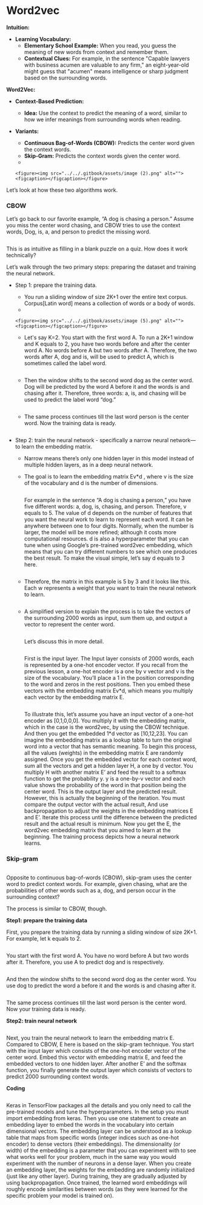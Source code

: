 # Word2vec

**Intuition:**

* **Learning Vocabulary:**
  * **Elementary School Example:** When you read, you guess the meaning of new words from context and remember them.
  * **Contextual Clues:** For example, in the sentence "Capable lawyers with business acumen are valuable to any firm," an eight-year-old might guess that "acumen" means intelligence or sharp judgment based on the surrounding words.

**Word2Vec:**

* **Context-Based Prediction:**
  * **Idea:** Use the context to predict the meaning of a word, similar to how we infer meanings from surrounding words when reading.
* **Variants:**
  * **Continuous Bag-of-Words (CBOW):** Predicts the center word given the context words.
  * **Skip-Gram:** Predicts the context words given the center word.
  *

      <figure><img src="../../.gitbook/assets/image (2).png" alt=""><figcaption></figcaption></figure>

Let’s look at how these two algorithms work.&#x20;

### CBOW

Let’s go back to our favorite example, “A dog is chasing a person.” Assume you miss the center word chasing, and CBOW tries to use the context words, Dog, is, a, and person to predict the missing word.&#x20;

<figure><img src="../../.gitbook/assets/image (3).png" alt=""><figcaption></figcaption></figure>

This is as intuitive as filling in a blank puzzle on a quiz. How does it work technically?

Let’s walk through the two primary steps: preparing the dataset and training the neural network.

* Step 1: prepare the training data.
  * You run a sliding window of size 2K+1 over the entire text corpus. Corpus\[Latin word] means a collection of words or a body of words.
  *

      <figure><img src="../../.gitbook/assets/image (5).png" alt=""><figcaption></figcaption></figure>
  *   Let's say K=2. You start with the first word A. To run a 2K+1 window and K equals to 2, you have two words before and after the center word A. No words before A but two words after A. Therefore, the two words after A, dog and is, will be used to predict A, which is sometimes called the label word.

      <figure><img src="../../.gitbook/assets/image (7).png" alt=""><figcaption></figcaption></figure>
  *   Then the window shifts to the second word dog as the center word. Dog will be predicted by the word A before it and the words is and chasing after it. Therefore, three words: a, is, and chasing will be used to predict the label word “dog.”

      <figure><img src="../../.gitbook/assets/image (8).png" alt=""><figcaption></figcaption></figure>
  *   The same process continues till the last word person is the center word. Now the training data is ready.

      <figure><img src="../../.gitbook/assets/image (4).png" alt=""><figcaption></figcaption></figure>
* Step 2: train the neural network - specifically a narrow neural network—to learn the embedding matrix.
  * Narrow means there’s only one hidden layer in this model instead of multiple hidden layers, as in a deep neural network.
  *   The goal is to learn the embedding matrix Ev\*d , where v is the size of the vocabulary and d is the number of dimensions.

      <figure><img src="../../.gitbook/assets/image (9).png" alt=""><figcaption></figcaption></figure>

      For example in the sentence “A dog is chasing a person,” you have five different words: a, dog, is, chasing, and person. Therefore, v equals to 5. The value of d depends on the number of features that you want the neural work to learn to represent each word. It can be anywhere between one to four digits. Normally, when the number is larger, the model will be more refined; although it costs more computational resources. d is also a hyperparameter that you can tune when using Google’s pre-trained word2vec embedding, which means that you can try different numbers to see which one produces the best result. To make the visual simple, let’s say d equals to 3 here.

      <figure><img src="../../.gitbook/assets/image (10).png" alt=""><figcaption></figcaption></figure>
  *   Therefore, the matrix in this example is 5 by 3 and it looks like this. Each w represents a weight that you want to train the neural network to learn.

      <figure><img src="../../.gitbook/assets/image (11).png" alt=""><figcaption></figcaption></figure>
  *   A simplified version to explain the process is to take the vectors of the surrounding 2000 words as input, sum them up, and output a vector to represent the center word.

      <figure><img src="../../.gitbook/assets/image (12).png" alt=""><figcaption></figcaption></figure>

      Let’s discuss this in more detail.

      <figure><img src="../../.gitbook/assets/image (13).png" alt=""><figcaption></figcaption></figure>

      First is the input layer. The Input layer consists of 2000 words, each is represented by a one-hot encoder vector. If you recall from the previous lesson, a one-hot encoder is a one by v vector and v is the size of the vocabulary. You’ll place a 1 in the position corresponding to the word and zeros in the rest positions. Then you embed these vectors with the embedding matrix Ev\*d, which means you multiply each vector by the embedding matrix E.

      <figure><img src="../../.gitbook/assets/image (14).png" alt=""><figcaption></figcaption></figure>

      To illustrate this, let’s assume you have an input vector of a one-hot encoder as \[0,1,0,0,0]. You multiply it with the embedding matrix, which in the case is the word2vec, by using the CBOW technique. And then you get the embedded 1\*d vector as \[10,12,23]. You can imagine the embedding matrix as a lookup table to turn the original word into a vector that has semantic meaning. To begin this process, all the values (weights) in the embedding matrix E are randomly assigned. Once you get the embedded vector for each context word, sum all the vectors and get a hidden layer H, a one by d vector. You multiply H with another matrix E’ and feed the result to a softmax function to get the probability y. y is a one-by-v vector and each value shows the probability of the word in that position being the center word. This is the output layer and the predicted result. However, this is actually the beginning of the iteration. You must compare the output vector with the actual result, And use backpropagation to adjust the weights in the embedding matrices E and E’. Iterate this process until the difference between the predicted result and the actual result is minimum. Now you get the E, the word2vec embedding matrix that you aimed to learn at the beginning. The training process depicts how a neural network learns.

### Skip-gram

<figure><img src="../../.gitbook/assets/image (15).png" alt=""><figcaption></figcaption></figure>

Opposite to continuous bag-of-words (CBOW), skip-gram uses the center word to predict context words. For example, given chasing, what are the probabilities of other words such as a, dog, and person occur in the surrounding context?

The process is similar to CBOW, though.

**Step1: prepare the training data**

First, you prepare the training data by running a sliding window of size 2K+1. For example, let k equals to 2.&#x20;

<figure><img src="../../.gitbook/assets/image (16).png" alt=""><figcaption></figcaption></figure>

You start with the first word A. You have no word before A but two words after it. Therefore, you use A to predict dog and is respectively.&#x20;

<figure><img src="../../.gitbook/assets/image (17).png" alt=""><figcaption></figcaption></figure>

And then the window shifts to the second word dog as the center word. You use dog to predict the word a before it and the words is and chasing after it.&#x20;

<figure><img src="../../.gitbook/assets/image (18).png" alt=""><figcaption></figcaption></figure>

The same process continues till the last word person is the center word. Now your training data is ready.

**Step2: train neural network**

<figure><img src="../../.gitbook/assets/image (19).png" alt=""><figcaption></figcaption></figure>

Next, you train the neural network to learn the embedding matrix E. Compared to CBOW, E here is based on the skip-gram technique. You start with the input layer which consists of the one-hot encoder vector of the center word. Embed this vector with embedding matrix E, and feed the embedded vectors to one hidden layer. After another E’ and the softmax function, you finally generate the output layer which consists of vectors to predict 2000 surrounding context words.

**Coding**

<figure><img src="../../.gitbook/assets/image (20).png" alt=""><figcaption></figcaption></figure>

Keras in TensorFlow packages all the details and you only need to call the pre-trained models and tune the hyperparameters. In the setup you must import embedding from keras. Then you use one statement to create an embedding layer to embed the words in the vocabulary into certain dimensional vectors. The embedding layer can be understood as a lookup table that maps from specific words (integer indices such as one-hot encoder) to dense vectors (their embeddings). The dimensionality (or width) of the embedding is a parameter that you can experiment with to see what works well for your problem, much in the same way you would experiment with the number of neurons in a dense layer. When you create an embedding layer, the weights for the embedding are randomly initialized (just like any other layer). During training, they are gradually adjusted by using backpropagation. Once trained, the learned word embeddings will roughly encode similarities between words (as they were learned for the specific problem your model is trained on).

